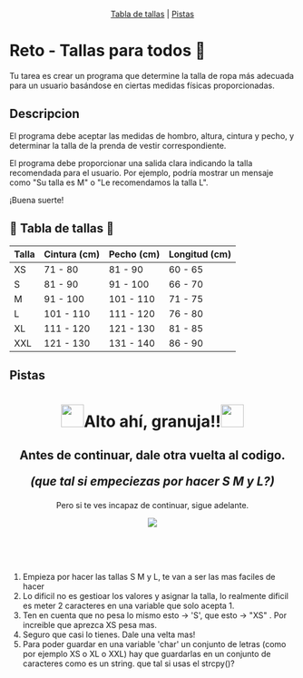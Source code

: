 <p align = "center">
  <a href= "#tabla-de-tallas">Tabla de tallas</a> |
  <a href= "#pistas">Pistas</a>
</p>

# Reto - Tallas para todos 👕

Tu tarea es crear un programa que determine la talla de ropa más adecuada para un usuario basándose en ciertas medidas físicas proporcionadas. 

## Descripcion
El programa debe aceptar las medidas de hombro, altura, cintura y pecho, y determinar la talla de la prenda de vestir correspondiente.

El programa debe proporcionar una salida clara indicando la talla recomendada para el usuario. Por ejemplo, podría mostrar un mensaje como "Su talla es M" o "Le recomendamos la talla L".

¡Buena suerte!

## 👕 Tabla de tallas 👕
|  Talla | Cintura (cm) | Pecho (cm) | Longitud (cm) |
| ------ | ------------ | ---------- | ------------- |
| XS  | 71 - 80   | 81 - 90   | 60 - 65  |
| S   | 81 - 90   | 91 - 100  | 66 - 70  |
| M   | 91 - 100  | 101 - 110 | 71 - 75  |
| L   | 101 - 110 | 111 - 120 | 76 - 80  |
| XL  | 111 - 120 | 121 - 130 | 81 - 85  |
| XXL | 121 - 130 | 131 - 140 | 86 - 90  |

## Pistas
<div align="center">
  <h1 style="border-bottom: none;"><img src="https://emojicdn.elk.sh/🚨" style="width: 40px">Alto ahí, granuja!!<img src="https://emojicdn.elk.sh/🚨" style="width: 40px"></h1>
  <h2>Antes de continuar, dale otra vuelta al codigo. <p><em>(que tal si empeciezas por hacer S M y L?)</em></p></h2>
  <p>Pero si te ves incapaz de continuar, sigue adelante.</p>
  <img src="https://media1.giphy.com/media/v1.Y2lkPTc5MGI3NjExNHhxZjZndGo4cThqZmFuNzRvdWJ3c2lydXEwNDd6eXBmbjZmMGJ5bSZlcD12MV9pbnRlcm5hbF9naWZfYnlfaWQmY3Q9Zw/U57D8xBvTi599FwaAb/giphy.gif">
</div>

<br/><br/><br/>

1. Empieza por hacer las tallas S M y L, te van a ser las mas faciles de hacer
2. Lo dificil no es gestioar los valores y asignar la talla, lo realmente dificil es meter 2 caracteres en una variable que solo acepta 1.
3. Ten en cuenta que no pesa lo mismo esto -> 'S', que esto -> "XS" . Por increible que aprezca XS pesa mas.
4. Seguro que casi lo tienes. Dale una velta mas!
5. Para poder guardar en una variable 'char' un conjunto de letras (como por ejemplo XS o XL o XXL) hay que guardarlas en un conjunto de caracteres como es un string. que tal si usas el strcpy()?